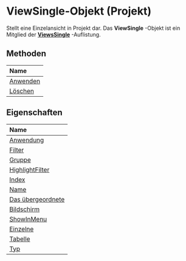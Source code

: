
# ViewSingle-Objekt (Projekt)

Stellt eine Einzelansicht in Projekt dar. Das  **ViewSingle** -Objekt ist ein Mitglied der **[ViewsSingle](bd6f698b-780f-294a-037b-45c63b9a1c23.md)** -Auflistung.


## Methoden



|**Name**|
|:-----|
|[Anwenden](eafd9cdd-bb4f-51c1-4639-d852dec3f3f8.md)|
|[Löschen](a062d8b9-b68c-deff-9e26-b7f25fa8d829.md)|

## Eigenschaften



|**Name**|
|:-----|
|[Anwendung](1f35443c-2392-f72d-498b-540456a6eacc.md)|
|[Filter](43a7443e-dbd8-8139-499b-49af0eeb4ac2.md)|
|[Gruppe](3dec1632-1b5b-4aed-e0a9-f660bd606ba2.md)|
|[HighlightFilter](0288340c-69b9-de45-2303-ed4b8632eeff.md)|
|[Index](a4f5a6fa-b013-473c-4400-70a40be955c5.md)|
|[Name](ba106d83-4451-7065-b032-acc15c17bc2a.md)|
|[Das übergeordnete](8d9a7328-ff35-08af-c132-29b500f62aa1.md)|
|[Bildschirm](4d612d77-eb00-a6ed-bf13-dd73ae8bbafe.md)|
|[ShowInMenu](b04dd225-7dfa-9cfa-5d0f-c9f0e54b64b7.md)|
|[Einzelne](7af38429-2767-7660-000f-bbfa48edab96.md)|
|[Tabelle](356cf967-e443-e068-27f7-c7433f1a5329.md)|
|[Typ](58b21a88-c71d-9949-5ca2-a0511d24467e.md)|
